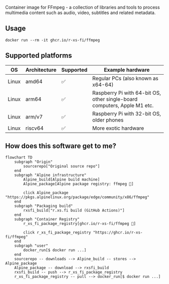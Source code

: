 Container image for FFmpeg - a collection of libraries and tools to process multimedia content such as audio, video, subtitles and related metadata.

## Usage

```shell
docker run --rm -it ghcr.io/r-xs-fi/ffmpeg
```

## Supported platforms


| OS    | Architecture  | Supported | Example hardware |
|-------|---------------|-----------|-------------|
| Linux | amd64 | ✅       | Regular PCs (also known as x64-64) |
| Linux | arm64 | ✅       | Raspberry Pi with 64-bit OS, other single-board computers, Apple M1 etc. |
| Linux | arm/v7 | ✅       | Raspberry Pi with 32-bit OS, older phones |
| Linux | riscv64 | ✅       | More exotic hardware |

## How does this software get to me?

```mermaid
flowchart TD
    subgraph "Origin"
        sourcerepo["Original source repo"]
    end
    subgraph "Alpine infrastructure"
        Alpine_build[Alpine build machine]
        Alpine_package[Alpine package registry: ffmpeg 🔗]

        click Alpine_package "https://pkgs.alpinelinux.org/package/edge/community/x86/ffmpeg"
    end
    subgraph "Packaging build"
        rxsfi_build["r.xs.fi build (GitHub Actions)"]
    end
    subgraph "Container Registry"
        r_xs_fi_package_registry[ghcr.io/r-xs-fi/ffmpeg 🔗]

        click r_xs_fi_package_registry "https://ghcr.io/r-xs-fi/ffmpeg"
    end
    subgraph "user"
        docker_run[$ docker run ...]
    end
    sourcerepo -- downloads --> Alpine_build -- stores --> Alpine_package
    Alpine_package -- download --> rxsfi_build
    rxsfi_build -- push --> r_xs_fi_package_registry
    r_xs_fi_package_registry -- pull --> docker_run[$ docker run ...]

```
